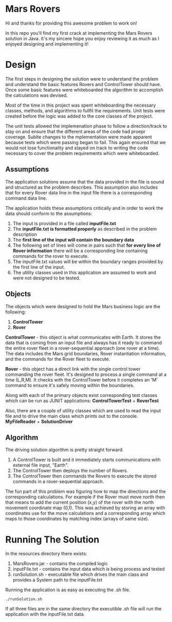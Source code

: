# Mars Rovers

Hi and thanks for providing this awesome problem to work on!

In this repo you'll find my first crack at implementing the Mars Rovers solution in Java. It's my sincere hope you enjoy reviewing it as much as I enjoyed designing and implementing it!



# Design

The first steps in designing the solution were to understand the problem and understand the basic features Rovers and ControlTower should have. Once some basic features were whiteboarded the algorithm to accomplish the calculations was devised. 

Most of the time in this project was spent whiteboarding the necessary classes, methods, and algorithms to fullfil the requirements. Unit tests were created before the logic was added to the core classes of the project.

The unit tests allowed the implemenation phase to follow a direction/track to stay on and ensure that the different areas of the code had proepr coverage. Sublte changes to the mplementation were made apparent because tests which were passing began to fail. This again ensured that we would not lose functionality and stayed on track to writing the code necessary to cover the problem requirements which were whiteboarded.

## Assumptions
The application solutions assume that the data provided in the file is sound and structured as the problem describes. This assumption also includes that for every Rover data line in the input file there is a corresponding command data line.

The application holds these assumptions critically and in order to work the data should conform to the assumptions:
 1.  The input is provided in a file called **inputFile.txt**
 2. The **inputFile.txt is formatted properly** as described in the problem description
 3. The **first line of the input will contain the boundary data** 
 4. The following set of lines will come in pairs such that **for every line of Rover information** there will be a corresponding line containing commands for the rover to execute.
 5. The inputFile.txt values will be within the boundary ranges provided by the first line of the input.
 6. The utility classes used in this application are assumed to work and were not designed to be tested.


## Objects
The objects which were designed to hold the Mars business logic are the following:

 1. **ControlTower**
 2. **Rover**

**ControlTower** - this object is what communicates with Earth. It stores the data that is coming from an input file and always has it ready to command the entire rover fleet in a rover-sequential approach (one rover at a time). The data includes the Mars grid boundaries, Rover instantiation information, and the commands for the Rover fleet to execute.

**Rover** - this object has a direct link with the single control tower commanding the rover fleet. It's designed to process a single command at a time (L,R,M). It checks with the ControlTower before it completes an 'M' command to ensure it's safely moving within the boundaries.

Along with each of the primary  objects exist corresponding test classes which can be run as JUNIT applications:
**ControlTowerTest** + **RoverTest**

Also, there are a couple of utility classes which are used to read the input file and to drive the main class which prints out to the console.
**MyFileReader** + **SolutionDriver**

## Algorithm

The driving solution algorithm is pretty straight forward. 

 1. A ControlTower is built and it immediately starts communications with external file input, "Earth".
 2. The ControlTower then deploys the number of Rovers.
 3. The ControlTower then commands the Rovers to execute the stored commands in a rover-sequential approach.

The fun part of this problem was figuring how to map the directions and the corresponding calculations. For example if the Rover must move north then that means to add the current position (x,y) of the rover with the north movement coordinate map (0,1). This was achieved by storing an array with coordinates use for the move calculations and a corresponding array which maps to those coordinates by matching index (arrays of same size). 

# Running The Solution
In the resources directory there exists:

 1. MarsRovers.jar - contains the compiled logic
 2. inputFile.txt - contains the input data which is being process and tested
 3. runSolution.sh - executable file which drives the main class and provides a System path to the inputFile.txt

Running the application is as easy as executing the .sh file.

    ./runSolution.sh

If all three files are in the same directory the executible .sh file will run the application with the inputFile.txt data. 


